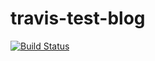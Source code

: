 # travis-test-blog
[![Build Status](https://travis-ci.org/syedshabihhasan/travis-test-blog.svg?branch=master)](https://travis-ci.org/syedshabihhasan/travis-test-blog)
